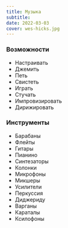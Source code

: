 ```yaml
---
title: Музыка
subtitle:
date: 2022-03-03
cover: wes-hicks.jpg
---
```


### Возможности

- Настраивать
- Джемить
- Петь
- Свистеть
- Играть
- Стучать
- Импровизировать
- Дирижировать

### Инструменты

- Барабаны
- Флейты
- Гитары
- Пианино
- Синтезаторы
- Колонки
- Микрофоны
- Микшеры
- Усилители
- Перкуссия
- Диджериду
- Варганы
- Караталы
- Ксилофоны
